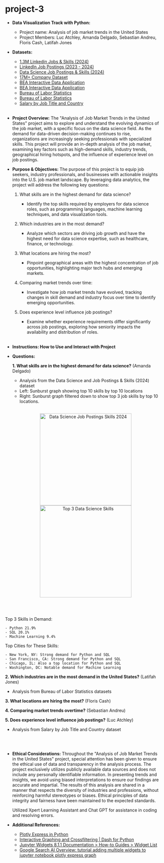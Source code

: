 # project-3

- **Data Visualization Track with Python:**
  - Project name: Analysis of job market trends in the United States
  - Project Members: Luc Atchley, Amanda Delgado, Sebastian Andreu, Floris Cash, Latifah Jones

- **Datasets:**
  - [1.3M Linkedin Jobs & Skills (2024)](https://www.kaggle.com/datasets/asaniczka/1-3m-linkedin-jobs-and-skills-2024?resource=download&select=linkedin_job_postings.csv)
  - [LinkedIn Job Postings (2023 - 2024)](https://www.kaggle.com/datasets/arshkon/linkedin-job-postings)
  - [Data Science Job Postings & Skills (2024)](https://www.kaggle.com/datasets/asaniczka/data-science-job-postings-and-skills?select=job_postings.csv)
  - [17M+ Company Dataset](https://www.kaggle.com/datasets/mfrye0/bigpicture-company-dataset)
  - [BEA Interactive Data Application](https://apps.bea.gov/iTable/?reqid=19&step=2&isuri=1&1921=survey&_gl=1*txxocr*_ga*MTM5OTc3ODg0Ny4xNzMwNDIyMDU2*_ga_J4698JNNFT*MTczMDQyMjA1Ni4xLjEuMTczMDQyMjA2My41My4wLjA.#eyJhcHBpZCI6MTksInN0ZXBzIjpbMSwyLDNdLCJkYXRhIjpbWyJDYXRlZ29yaWVzIiwiU3VydmV5Il0sWyJOSVBBX1RhYmxlX0xpc3QiLCIxNzkiXV19)
  - [BEA Interactive Data Application](https://apps.bea.gov/iTable/?reqid=19&step=2&isuri=1&1921=survey&_gl=1*txxocr*_ga*MTM5OTc3ODg0Ny4xNzMwNDIyMDU2*_ga_J4698JNNFT*MTczMDQyMjA1Ni4xLjEuMTczMDQyMjA2My41My4wLjA.#eyJhcHBpZCI6MTksInN0ZXBzIjpbMSwyLDNdLCJkYXRhIjpbWyJDYXRlZ29yaWVzIiwiU3VydmV5Il0sWyJOSVBBX1RhYmxlX0xpc3QiLCIyMDEiXV19)
  - [Bureau of Labor Statistics](https://data.bls.gov/projections/nationalMatrix?queryParams=00-0000&ioType=o)
  - [Bureau of Labor Statistics](https://www.bls.gov/charts/state-employment-and-unemployment/industry-employment-by-state.htm)
  - [Salary by Job Title and Country](https://www.kaggle.com/datasets/amirmahdiabbootalebi/salary-by-job-title-and-country)
<br><br> <!-- Add two line breaks -->
    
- **Project Overview:**
The "Analysis of Job Market Trends in the United States" project aims to explore and understand the evolving dynamics of the job market, with a specific focus on the data science field. As the demand for data-driven decision-making continues to rise, organizations are increasingly seeking professionals with specialized skills. This project will provide an in-depth analysis of the job market, examining key factors such as high-demand skills, industry trends, geographical hiring hotspots, and the influence of experience level on job postings.

- **Purpose & Objectives:**
The purpose of this project is to equip job seekers, industry professionals, and businesses with actionable insights into the U.S. job market landscape. By leveraging data analytics, the project will address the following key questions:

  1. What skills are in the highest demand for data science?
     - Identify the top skills required by employers for data science roles, such as programming languages, machine learning techniques, and data visualization tools.
    
  2. Which industries are in the most demand?
     - Analyze which sectors are driving job growth and have the highest need for data science expertise, such as healthcare, finance, or technology.
  
  3. What locations are hiring the most?
     - Pinpoint geographical areas with the highest concentration of job opportunities, highlighting major tech hubs and emerging markets.
  
  4. Comparing market trends over time:
     - Investigate how job market trends have evolved, tracking changes in skill demand and industry focus over time to identify emerging opportunities.
  
  5. Does experience level influence job postings?
     - Examine whether experience requirements differ significantly across job postings, exploring how seniority impacts the availability and distribution of roles.
<br><br> <!-- Add two line breaks -->
- **Instructions: How to Use and Interact with Project**

- **Questions:**
  
    **1. What skills are in the highest demand for data science?** (Amanda Delgado)
   - Analysis from the Data Science and Job Postings & Skills (2024) dataset
    - Left: Sunburst graph showing top 10 skills by top 10 locations
    - Right: Sunburst graph filtered down to show top 3 job skills by top 10 locations.
    <br><br> <!-- Add two line breaks before the image -->
    <p align="center">
    <img src="https://github.com/user-attachments/assets/f09c8b47-24d7-4eaa-958f-d861ca7dcefe" alt="Data Science Job Postings Skills 2024" width="300"/>
    <img src="https://github.com/user-attachments/assets/20c2005c-8d62-423e-b5c5-7038b4743ccb" alt="Top 3 Data Science Skills" width="300"/>
</p>
    <br><br> <!-- Add two line breaks after the image -->

   Top 3 Skills in Demand:

    - Python 21.9%
    - SQL 20.1%
    - Machine Learning 9.4%
      
   Top Cities for These Skills: 

    - New York, NY: Strong demand for Python and SQL
    - San Francisco, CA: Strong demand for Python and SQL
    - Chicago, IL: Also a top location for Python and SQL
    - Washington, DC: Notable demand for Machine Learning

  **2. Which industries are in the most demand in the United States?** (Latifah Jones)
   - Analysis from Bureau of Labor Statistics datasets
    
  **3. What locations are hiring the most?** (Floris Cash)
  
  **4. Comparing market trends overtime?** (Sebastian Andreu)
  
  **5. Does experience level influence job postings?** (Luc Atchley)
   - Analysis from Salary by Job Title and Country dataset
    
<br><br> <!-- Add two line breaks after the image -->
- **Ethical Considerations:**
Throughout the "Analysis of Job Market Trends in the United States" project, special attention has been given to ensure the ethical use of data and transparency in the analysis process. The project exclusively utilizes publicly available data sources and does not include any personally identifiable information. In presenting trends and insights, we avoid using biased interpretations to ensure our findings are accurate and impartial. The results of this analysis are shared in a manner that respects the diversity of industries and professions, without reinforcing harmful stereotypes or biases. Ethical principles of data integrity and fairness have been maintained to the expected standards.


  Utilized Xpert Learning Assistant and Chat GPT for assistance in coding and resolving errors.

- **Additional References:**
  - [Plotly Express in Python](https://plotly.com/python/plotly-express/)
  - [Interactive Graphing and Crossfiltering | Dash for Python](https://plotly.com/python/plotly-express/)
  - [Jupyter Widgets 8.1.1 Documentation > How-to Guides > Widget List](https://ipywidgets.readthedocs.io/en/8.1.2/examples/Widget%20List.html)
  - [Google Search AI Overview: tutorial adding multiple widgets to jupyter notebook plotly express graph](https://www.google.com/search?q=tutorial+adding+multiple+widgets+to+jupyter+notebook+plotly+express+graph&oq=tutorial+adding+multiple+widgets+to+jupyter+notebook+plotly+express+graph&gs_lcrp=EgZjaHJvbWUyBggAEEUYOTIHCAEQIRiPAjIHCAIQIRiPAtIBCjIwMDg5ajBqMTWoAgiwAgE&sourceid=chrome&ie=UTF-8)
